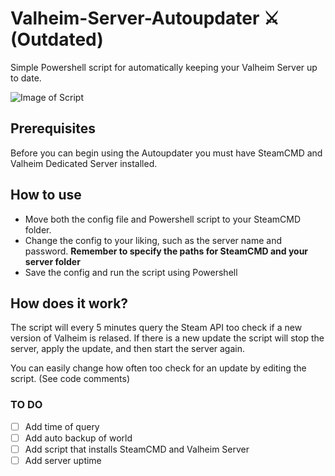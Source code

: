 # Valheim-Server-Autoupdater :crossed_swords: (Outdated) 
Simple Powershell script for automatically keeping your Valheim Server up to date.

![Image of Script](https://i.imgur.com/Bv9q8Rg.png)


## Prerequisites
Before you can begin using the Autoupdater you must have SteamCMD and Valheim Dedicated Server installed. 

## How to use 
* Move both the config file and Powershell script to your SteamCMD folder. 
* Change the config to your liking, such as the server name and password. 
**Remember to specify the paths for SteamCMD and your server folder** 
* Save the config and run the script using Powershell 

## How does it work? 
The script will every 5 minutes query the Steam API too check if a new version of Valheim is relased. 
If there is a new update the script will stop the server, apply the update, and then start the server again. 

You can easily change how often too check for an update by editing the script. (See code comments) 


### TO DO
- [ ] Add time of query
- [ ] Add auto backup of world
- [ ] Add script that installs SteamCMD and Valheim Server
- [ ] Add server uptime
